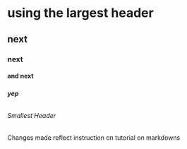 # <h1> using the largest header
## <h2> next 
### <h3> next
#### <h4> and next
##### <h5> yep
###### <h6> Smallest Header



Changes made reflect instruction on tutorial on markdowns
